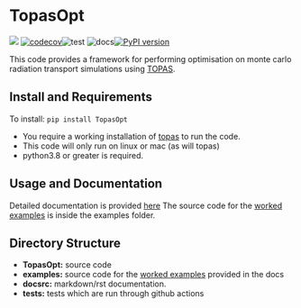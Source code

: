 # TopasOpt

![](docsrc/_resources/interrogate_badge.svg) [![codecov](https://codecov.io/gh/ACRF-Image-X-Institute/TopasOpt/branch/master/graph/badge.svg?token=0FSEO19LCD)](https://codecov.io/gh/ACRF-Image-X-Institute/TopasOpt)![test](https://github.com/ACRF-Image-X-Institute/TopasOpt/actions/workflows/run_tests.yml/badge.svg) ![docs](https://github.com/ACRF-Image-X-Institute/TopasOpt/actions/workflows/build-docs.yml/badge.svg)[![PyPI version](https://badge.fury.io/py/TopasOpt.svg)](https://badge.fury.io/py/TopasOpt)


This code provides a framework for performing optimisation on monte carlo radiation transport 
simulations using [TOPAS](https://www.google.com/search?channel=fs&client=ubuntu&q=topas+MC).

## Install and Requirements

To install: ```pip install TopasOpt```

- You require a working installation of [topas](https://topas.readthedocs.io/en/latest/getting-started/intro.html) to run the code.
- This code will only run on linux or mac (as will topas)
- python3.8 or greater is required.

## Usage and Documentation

Detailed documentation is provided [here](https://acrf-image-x-institute.github.io/TopasOpt/index.html)
The source code for the [worked examples](https://acrf-image-x-institute.github.io/TopasOpt/worked_examples.html) is inside the examples folder.

## Directory Structure

- **TopasOpt:** source code
- **examples:** source code for the [worked examples](https://acrf-image-x-institute.github.io/TopasOpt/worked_examples.html) provided in the docs
- **docsrc:** markdown/rst documentation.
- **tests:** tests which are run through github actions







